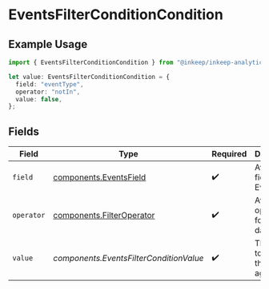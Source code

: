 # EventsFilterConditionCondition

## Example Usage

```typescript
import { EventsFilterConditionCondition } from "@inkeep/inkeep-analytics/models/components";

let value: EventsFilterConditionCondition = {
  field: "eventType",
  operator: "notIn",
  value: false,
};
```

## Fields

| Field                                                                  | Type                                                                   | Required                                                               | Description                                                            |
| ---------------------------------------------------------------------- | ---------------------------------------------------------------------- | ---------------------------------------------------------------------- | ---------------------------------------------------------------------- |
| `field`                                                                | [components.EventsField](../../models/components/eventsfield.md)       | :heavy_check_mark:                                                     | Available fields for Events                                            |
| `operator`                                                             | [components.FilterOperator](../../models/components/filteroperator.md) | :heavy_check_mark:                                                     | Available operators for filtering data                                 |
| `value`                                                                | *components.EventsFilterConditionValue*                                | :heavy_check_mark:                                                     | The value to compare the field against                                 |